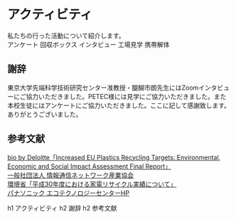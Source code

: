 [//SCML_TITLE]: # (アクティビティ)

<div id="lang_jp">

# アクティビティ

<NoIndent>
私たちの行った活動について紹介します。
</NoIndent>

<div class="image_links">
    <ActivityThumbnail id="questionnaire">アンケート</ActivityThumbnail>
    <ActivityThumbnail id="recycle-box">回収ボックス</ActivityThumbnail>
    <ActivityThumbnail id="interview">インタビュー</ActivityThumbnail>
    <ActivityThumbnail id="petec">工場見学</ActivityThumbnail>
    <ActivityThumbnail id="disassembly">携帯解体</ActivityThumbnail>
</div>

## 謝辞

東京大学先端科学技術研究センター准教授・醍醐市朗先生にはZoomインタビューにご協力いただきました。PETEC様には見学にご協力いただきました。また本校生徒にはアンケートにご協力いただきました。ここに記して感謝致します。ありがとうございました。

## 参考文献

<NoIndent>
<a href="https://743c8380-22c6-4457-9895-11872f2a708a.filesusr.com/ugd/0af79c_8e5a3e6ece1d4b6a9db69465a1007eb0.pdf">bio by Deloitte「Increased EU Plastics Recycling Targets: Environmental, Economic and Social Impact Assessment Final Report」</a><br>
<a href="https://www.ciaj.or.jp/news/press_releases/pressreleases_past_issue/pressrelease2020/6058.html">一般社団法人 情報通信ネットワーク産業協会</a><br>
<a href="https://www.env.go.jp/press/106879.html">環境省「平成30年度における家電リサイクル実績について」</a><br>
<a href="https://panasonic.co.jp/eco/petec/">パナソニック エコテクノロジーセンターHP</a>
</NoIndent>

<PNBar prev="../measure/" next="../solution/"></PNBar>
<FloatingMenu>
h1 アクティビティ
h2 謝辞
h2 参考文献
</FloatingMenu>
</div>
<div id="lang_en">
<FloatingMenu>
</FloatingMenu>
</div>